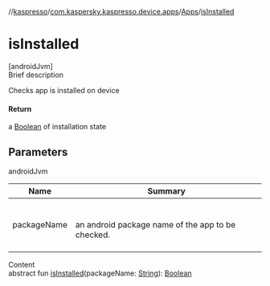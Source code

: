 //[kaspresso](../../index.md)/[com.kaspersky.kaspresso.device.apps](../index.md)/[Apps](index.md)/[isInstalled](is-installed.md)



# isInstalled  
[androidJvm]  
Brief description  


Checks app is installed on device



#### Return  


a [Boolean](https://kotlinlang.org/api/latest/jvm/stdlib/kotlin/-boolean/index.html) of installation state



## Parameters  
  
androidJvm  
  
|  Name|  Summary| 
|---|---|
| packageName| <br><br>an android package name of the app to be checked.<br><br>
  
  
Content  
abstract fun [isInstalled](is-installed.md)(packageName: [String](https://kotlinlang.org/api/latest/jvm/stdlib/kotlin/-string/index.html)): [Boolean](https://kotlinlang.org/api/latest/jvm/stdlib/kotlin/-boolean/index.html)  



